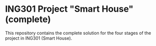 # ING301 Project "Smart House" (complete)

This repository contains the complete solution for the four stages of the project in ING301 (Smart House).
